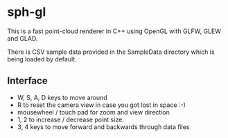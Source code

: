 # sph-gl
This is a fast point-cloud renderer in C++ using OpenGL with GLFW, GLEW and GLAD.

There is CSV sample data provided in the SampleData directory which is being loaded by default.

## Interface
- W, S, A, D keys to move around
- R to reset the camera view in case you got lost in space :-)
- mousewheel / touch pad for zoom and view direction
- 1, 2 to increase / decrease point size.
- 3, 4 keys to move forward and backwards through data files
